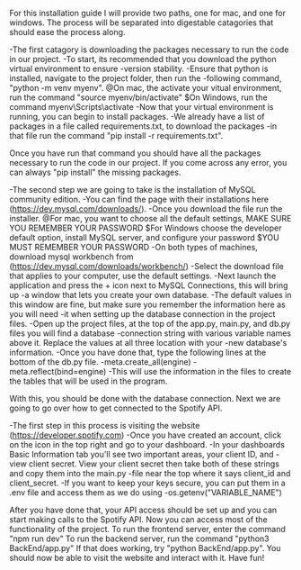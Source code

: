 For this installation guide I will provide two paths, one for mac, and one for windows. The process will be separated into digestable catagories that should ease the process along.

-The first catagory is downloading the packages necessary to run the code in our project.
-To start, its recommended that you download the python virtual environment to ensure
-version stability.
-Ensure that python is installed, navigate to the project folder, then run the 
-following command, "python -m venv myenv".
@On mac, the activate your vitual environment, run the command "source myenv/bin/activate"
$On Windows, run the command myenv\Scripts\activate 
-Now that your virtual environment is running, you can begin to install packages.
-We already have a list of packages in a file called requirements.txt, to download the packages
-in that file run the command "pip install -r requirements.txt".

Once you have run that command you should have all the packages necessary to run the code in our project.
If you come across any error, you can always "pip install" the missing packages.


-The second step we are going to take is the installation of MySQL community edition.
-You can find the page with their installations here (https://dev.mysql.com/downloads/).
-Once you download the file run the installer.
@For mac, you want to choose all the default settings, MAKE SURE YOU REMEMBER YOUR PASSWORD
$For Windows choose the developer default option, install MySQL server, and configure your password
$YOU MUST REMEMBER YOUR PASSWORD
-On both types of machines, download mysql workbench from (https://dev.mysql.com/downloads/workbench/)
-Select the download file that applies to your computer, use the default settings. 
-Next launch the application and press the + icon next to MySQL Connections, this will bring up 
-a window that lets you create your own database.
-The default values in this window are fine, but make sure you remember the information here as you will need
-it when setting up the database connection in the project files.
-Open up the project files, at the top of the app.py, main.py, and db.py files you will find a database 
-connection string with various variable names above it. Replace the values at all three location with your
-new database's information.
-Once you have done that, type the following lines at the bottom of the db.py file.
-meta.create_all(engine)
-meta.reflect(bind=engine)
-This will use the information in the files to create the tables that will be used in the program.

With this, you should be done with the database connection.
Next we are going to go over how to get connected to the Spotify API.

-The first step in this process is visiting the website (https://developer.spotify.com)
-Once you have created an account, click on the icon in the top right and go to your dashboard.
-In your dashboards Basic Information tab you'll see two important areas, your client ID, and 
-view client secret. View your client secret then take both of these strings and copy them into the main.py -file near the top where it says client_id and client_secret.
-If you want to keep your keys secure, you can put them in a .env file and access them as we do using 
-os.getenv("VARIABLE_NAME")

After you have done that, your API access should be set up and you can start making calls to the Spotify API.
Now you can access most of the functionality of the project.
To run the frontend server, enter the command "npm run dev"
To run the backend server, run the command "python3 BackEnd/app.py"
If that does working, try "python BackEnd/app.py".
You should now be able to visit the website and interact with it.
Have fun!
